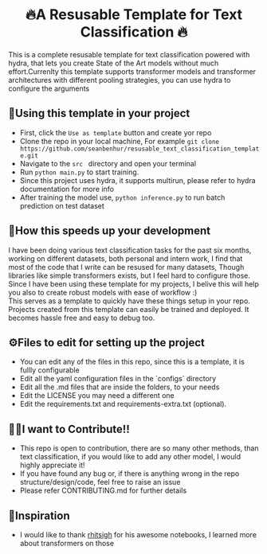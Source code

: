 <h1 align='center'>
🔥A Resusable Template for Text Classification 🔥
</h1>

This is a complete resusable template for text classification powered with hydra, that lets you create State of the Art models without much effort.Currenlty this template supports transformer models and transformer architectures with different pooling strategies, you can use hydra to configure the arguments

<h2>🙌Using this template in your project</h2>

- First, click the `Use as template` button and create yor repo
- Clone the repo in your local machine, For example `git clone https://github.com/seanbenhur/resusable_text_classification_template.git`
- Navigate to the `src ` directory and open your terminal
- Run `python main.py` to start training.
- Since this project uses hydra, it supports multirun, please refer to hydra documentation for more info
- After training the model use, `python inference.py` to run batch prediction on test dataset

<h2>🏅How this speeds up your development</h2>
I have been doing various text classification tasks for the past six months, working on different datasets, both personal and intern work, I find that most of the code that I write can be resused for many datasets, Though libraries like simple transformers exists, but I feel hard to configure those. Since I have been using these template for my projects, I belive this will help you also to create robust models with ease of workflow :)
<br>
This serves as a template to quickly have these things setup in your repo. Projects created from this template can easily be trained and deployed. It becomes hassle free and easy to debug too.

<h2>
⚙Files to edit for setting up the project
</h2>
<ul>
<li>You can edit any of the files in this repo, since this is a template, it is fullly configurable</li>
<li>Edit all the yaml configuration files in the `configs` directory
<li>Edit all the .md files that are inside the folders, to your needs</li>
<li>Edit the LICENSE you may need a different one</li>
<li>Edit the requirements.txt and requirements-extra.txt (optional).</li>
</ul>


<h2>🙋‍♂️I want to Contribute!!</h2>
<ul>
<li>
This repo is open to contribution, there are so many other methods, than text classification, if you would like to add any other model, I would highly appreciate it!</li>
<li>If you have found any bug or, if there is anything wrong in the repo structure/design/code, feel free to raise an issue</li>
  <li>Please refer CONTRIBUTING.md for further details</li>
</ul>


<h2>🙏Inspiration</h2>
<ul>
  <li>I would like to thank <a href="https://www.kaggle.com/rhtsingh">rhitsigh</a>
    for his awesome notebooks, I learned more about transformers on those</li>
</ul>






 
